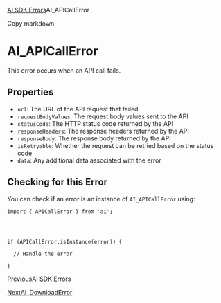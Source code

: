 [AI SDK Errors](/docs/reference/ai-sdk-errors)AI_APICallError

Copy markdown

# AI_APICallError

This error occurs when an API call fails.

## Properties

  * `url`: The URL of the API request that failed
  * `requestBodyValues`: The request body values sent to the API
  * `statusCode`: The HTTP status code returned by the API
  * `responseHeaders`: The response headers returned by the API
  * `responseBody`: The response body returned by the API
  * `isRetryable`: Whether the request can be retried based on the status code
  * `data`: Any additional data associated with the error

## Checking for this Error

You can check if an error is an instance of `AI_APICallError` using:

    
    
    import { APICallError } from 'ai';
    
    
    
    
    if (APICallError.isInstance(error)) {
    
      // Handle the error
    
    }

[PreviousAI SDK Errors](/docs/reference/ai-sdk-errors)

[NextAI_DownloadError](/docs/reference/ai-sdk-errors/ai-download-error)

